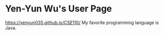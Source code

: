 # Yen-Yun Wu's User Page
https://yenyun035.github.io/CSE110/
My favorite programming language is Java.
